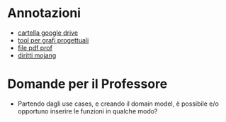 # Annotazioni
* [cartella google drive](https://drive.google.com/drive/folders/1akJS9H8smdbRZ23X_Sjkz1RkiikFJabz?usp=sharing)
* [tool per grafi progettuali](https://plantuml-editor.kkeisuke.dev/)
* [file pdf prof](https://stem.elearning.unipd.it/pluginfile.php/512482/mod_resource/content/1/SE_ExamProject.pdf)
* [diritti mojang](https://www.minecraft.net/it-it/terms#commercial)

# Domande per il Professore
* Partendo dagli use cases, e creando il domain model, è possibile e/o opportuno inserire le funzioni in qualche modo?
